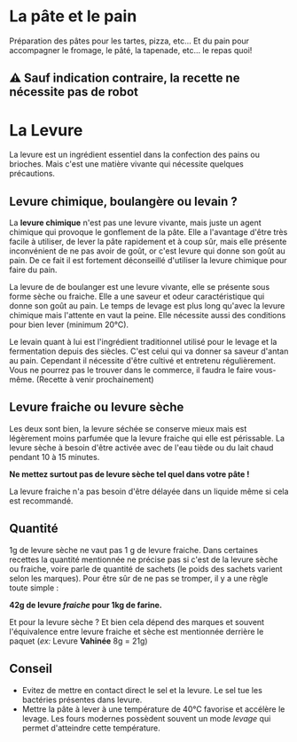 # La pâte et le pain

Préparation des pâtes pour les tartes, pizza, etc...
Et du pain pour accompagner le fromage, le pâté, la tapenade, etc... le repas quoi!

## :warning: Sauf indication contraire, la recette ne nécessite pas de robot

# La Levure
La levure est un ingrédient essentiel dans la confection des pains ou brioches. Mais c'est une matière vivante qui nécessite quelques précautions.

## Levure chimique, boulangère ou levain ?
La **levure chimique** n'est pas une levure vivante, mais juste un agent chimique qui provoque le gonflement de la pâte. Elle a l'avantage d'être très facile à utiliser, de lever la pâte rapidement et à coup sûr, mais elle présente inconvénient de ne pas avoir de goût, or c'est levure qui donne son goût au pain. De ce fait il est fortement déconseillé d'utiliser la levure chimique pour faire du pain.

La levure de de boulanger est une levure vivante, elle se présente sous forme sèche ou fraiche. Elle a une saveur et odeur caractéristique qui donne son goût au pain. Le temps de levage est plus long qu'avec la levure chimique mais l'attente en vaut la peine. Elle nécessite aussi des conditions pour bien lever (minimum 20°C).

Le levain quant à lui est l'ingrédient traditionnel utilisé pour le levage et la fermentation depuis des siècles. C'est celui qui va donner sa saveur d'antan au pain. Cependant il nécessite d'être cultivé et entretenu régulièrement. Vous ne pourrez pas le trouver dans le commerce, il faudra le faire vous-même. (Recette à venir prochainement)

## Levure fraiche ou levure sèche

Les deux sont bien, la levure séchée se conserve mieux mais est légèrement moins parfumée que la levure fraiche qui elle est périssable. 
La levure sèche à besoin d'être activée avec de l'eau tiède ou du lait chaud pendant 10 à 15 minutes. 

**Ne mettez surtout pas de levure sèche tel quel dans votre pâte !**

La levure fraiche n'a pas besoin d'être délayée dans un liquide même si cela est recommandé.

## Quantité

1g de levure sèche ne vaut pas 1 g de levure fraiche.
Dans certaines recettes la quantité mentionnée ne précise pas si c'est de la levure sèche ou fraiche, voire parle de quantité de sachets (le poids des sachets varient selon les marques).
Pour être sûr de ne pas se tromper, il y a une règle toute simple : 

**42g de levure *fraiche* pour 1kg de farine.** 

Et pour la levure sèche ? Et bien cela dépend des marques et souvent l'équivalence entre levure fraiche et sèche est mentionnée derrière le paquet (*ex:* Levure **Vahinée** 8g = 21g)

## Conseil
- Evitez de mettre en contact direct le sel et la levure. Le sel tue les bactéries présentes dans levure.
- Mettre la pâte à lever à une température de 40°C favorise et accélère le levage. Les fours modernes possèdent souvent un mode *levage* qui permet d'atteindre cette température.

